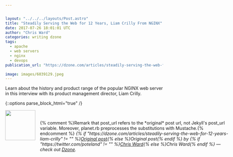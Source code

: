 ```yaml
---


layout: "../../../layouts/Post.astro"
title: "Steadily Serving the Web for 12 Years, Liam Crilly From NGINX"
date: 2017-07-26 18:01:01 UTC
author: "Chris Ward"
categories: writing dzone
tags:
  - apache
  - web servers
  - nginx
  - devops
publication_url: "https://dzone.com/articles/steadily-serving-the-web-for-12-years-liam-crilly"

image: images/6039129.jpeg
---
```

Learn about the history and product range of the popular NGINX web server in this interview with its product management director, Liam Crilly.


{::options parse_block_html="true" /}
<div class="author">
   <img src="https://www.rss-specifications.com/rss-spec-rss.gif" style="width: 96px; height: 96;">
   <span style="position: absolute; padding: 32px 15px;">{% comment %}Remark that post_url refers to the *original* post url, not Jekyll's post_url variable. Moreover, planet.rb preprocesses the substitutions with Mustache.{% endcomment %}
      <i>{% if "https://dzone.com/articles/steadily-serving-the-web-for-12-years-liam-crilly" != "" %}<a href="https://dzone.com/articles/steadily-serving-the-web-for-12-years-liam-crilly">Original post</a>{% else %}Original post{% endif %} by {% if "https://twitter.com/poteland" != "" %}<a href="https://twitter.com/poteland">Chris Ward</a>{% else %}Chris Ward{% endif %} &mdash; check out <a href="https://dzone.com">Dzone</a>.</i>
  </span>
</div>
